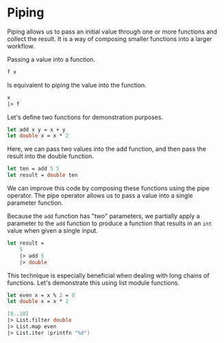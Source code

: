 # Piping

Piping allows us to pass an initial value through one or more functions and collect the result.
It is a way of composing smaller functions into a larger workflow.

Passing a value into a function.

```fsharp
f x
```

Is equivalent to piping the value into the function.

```fsharp
x
|> f
```

Let's define two functions for demonstration purposes.

```fsharp
let add x y = x + y
let double x = x * 2
```

Here, we can pass two values into the add function, and then pass the result into the double function.

```fsharp
let ten = add 5 5
let result = double ten
```

We can improve this code by composing these functions using the pipe operator.
The pipe operator allows us to pass a value into a single parameter function.

Because the `add` function has "two" parameters, we partially apply a parameter
to the `add` function to produce a function that results in an `int` value when given
a single input.

```fsharp
let result =
    5
    |> add 5
    |> double
```

This technique is especially beneficial when dealing with long chains of functions.
Let's demonstrate this using list module functions.

```fsharp
let even x = x % 2 = 0
let double x = x * 2

[0..10]
|> List.filter double
|> List.map even
|> List.iter (printfn "%d")
```